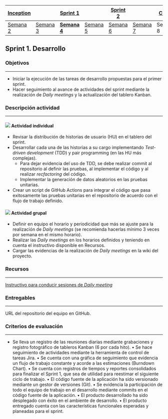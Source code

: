| [Inception](https://avargas20.github.io/MISW-Procesos/semanas/inception/inception) |   | [Sprint 1](https://avargas20.github.io/MISW-Procesos/semanas/sprint1/sprint1) |   | [Sprint 2](https://avargas20.github.io/MISW-Procesos/semanas/sprint2/sprint2) |   | [Cierre]() |
|-----------|---|----------|---|----------|---|--------|
| [Semana 2](https://avargas20.github.io/MISW-Procesos/semanas/inception/semana2/semana2)         | [Semana 3](https://avargas20.github.io/MISW-Procesos/semanas/inception/semana3/semana3) | **[Semana 4](https://avargas20.github.io/MISW-Procesos/semanas/sprint1/semana4/semana4)** | [Semana 5](https://avargas20.github.io/MISW-Procesos/semanas/sprint1/semana5/semana5) | [Semana 6](https://avargas20.github.io/MISW-Procesos/semanas/sprint2/semana6/semana6) | [Semana 7](https://avargas20.github.io/MISW-Procesos/semanas/sprint1/semana7/semana7) | Semana 8      |

## Sprint 1. Desarrollo

### Objetivos
---

* Iniciar la ejecución de las tareas de desarrollo propuestas para el primer sprint.
* Hacer seguimiento al avance de actividades del sprint mediante la realización de *Daily meetings* y la actualización del tablero Kanban.


### Descripción actividad
---

#### ![](./../../assets/images/individuo.png) Actividad individual

* Revisar la distribución de historias de usuario (HU) en el tablero del sprint.
* Desarrollar cada una de las historias a su cargo implementando *Test-driven development* (TDD) y pair programming (en las HU más complejas).
  * Para dejar evidencia del uso de TDD, se debe realizar commit al repositorio al definir las pruebas, al implementar el código y al realizar *recfactoring* del código.
  * Implementar la generación de datos aleatorios en las pruebas unitarias.
* Crear un script de GitHub Actions para integrar el código que pasa exitosamente las pruebas unitarias en el repositorio de acuerdo con el flujo de trabajo definido.

#### ![](./../../assets/images/grupo.png) Actividad grupal

* Definir en equipo el horario y periodicidad que más se ajuste para la realización de *Daily meetings* (se recomienda hacerlas mínimo 3 veces por semana en el mismo horario).
* Realizar las *Daily meetings* en los horarios definidos y teniendo en cuenta el instructivo disponible en Recursos.
* Cargar las evidencias de la realización de *Daily meetings* en la wiki del proyecto.

### Recursos 
---

[Instructivo para conducir sesiones de *Daily meeting*](https://avargas20.github.io/MISW-Procesos/semanas/sprint1/semana4/s4_daily_meeting)


### Entregables
---

URL del repositorio del equipo en GitHub.

### Criterios de evaluación
---

* Se lleva un registro de las reuniones diarias mediante grabaciones y registro fotográfico de tableros Kanban (6 por cada hito).
•	Se hace seguimiento de actividades mediante la herramienta de control de tareas Jira.
•	Se cuenta con una gráfica de seguimiento que evidencia un flujo de trabajo constante y acorde a las estimaciones (Burndown Chart).
•	Se cuenta con registros de tiempos y reportes consolidados para finalizar el Sprint 1, que sea de utilidad para reestimar el siguiente ciclo de trabajo.
•	El código fuente de la aplicación ha sido versionado mediante un gestor de versiones (Git).
•	Se evidencia la participación de todo el equipo de trabajo en el desarrollo mediante commits en el código fuente de la aplicación.
•	El producto desarrollado ha sido desplegado con éxito en el ambiente de desarrollo.
•	El producto entregado cuenta con las características funcionales esperadas y planeadas para el sprint.
